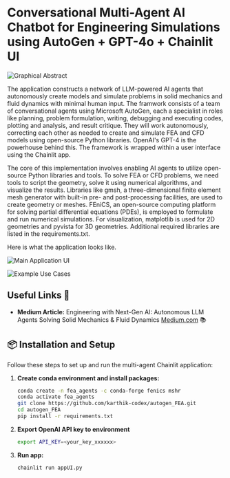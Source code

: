 # Conversational Multi-Agent AI Chatbot for Engineering Simulations using AutoGen + GPT-4o + Chainlit UI

![Graphical Abstract](https://github.com/karthik-codex/autogen_FEA/blob/6a54e3085f4ea2f7edc346a2c257cb5d8a4bcca2/Article%202%20-%20Mech%20Agents/graphical%20abstract1.png)

The application constructs a network of LLM-powered AI agents that autonomously create models and simulate problems in solid mechanics and fluid dynamics with minimal human input. The framwork consists of a team of conversational agents using Microsoft AutoGen, each a specialist in roles like planning, problem formulation, writing, debugging and executing codes, plotting and analysis, and result critique. They will work autonomously, correcting each other as needed to create and simulate FEA and CFD models using open-source Python libraries. OpenAI's GPT-4 is the powerhouse behind this. The framework is wrapped within a user interface using the Chainlit app.

The core of this implementation involves enabling AI agents to utilize open-source Python libraries and tools. To solve FEA or CFD problems, we need tools to script the geometry, solve it using numerical algorithms, and visualize the results. Libraries like gmsh, a three-dimensional finite element mesh generator with built-in pre- and post-processing facilities, are used to create geometry or meshes. FEniCS, an open-source computing platform for solving partial differential equations (PDEs), is employed to formulate and run numerical simulations. For visualization, matplotlib is used for 2D geometries and pyvista for 3D geometries. Additional required libraries are listed in the requirements.txt.

Here is what the application looks like.

![Main Application UI](https://github.com/karthik-codex/autogen_FEA/blob/f430905aba340df3fca4579de940f15ce19dc3d5/Article%202%20-%20Mech%20Agents/chat_example.png)

![Example Use Cases](https://github.com/karthik-codex/autogen_FEA/blob/f430905aba340df3fca4579de940f15ce19dc3d5/Article%202%20-%20Mech%20Agents/example_results.png)

## Useful Links 🔗

- **Medium Article:** Engineering with Next-Gen AI: Autonomous LLM Agents Solving Solid Mechanics & Fluid Dynamics [Medium.com](https://medium.com/@karthik.codex/autonomous-llm-agents-solving-solid-mechanics-fluid-dynamics-496cedf96073?source=friends_link&sk=85a2ed7a060aa5613907b5f1b15a1e39) 📚

## 📦 Installation and Setup

Follow these steps to set up and run the multi-agent Chainlit application:

1. **Create conda environment and install packages:**
    ```bash
    conda create -n fea_agents -c conda-forge fenics mshr
    conda activate fea_agents
    git clone https://github.com/karthik-codex/autogen_FEA.git
    cd autogen_FEA
    pip install -r requirements.txt    
    ```           
2. **Export OpenAI API key to environment**
    ```bash
    export API_KEY=<your_key_xxxxxx>
    ```    
3. **Run app:**
    ```bash
    chainlit run appUI.py
    ```                
